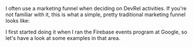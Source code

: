 I often use a marketing funnel when deciding on DevRel activities. If you're not familiar with it, this is what a simple, pretty traditional marketing funnel looks like:



I first started doing it when I ran the Firebase events program at Google, so let's have a look at some examples in that area.